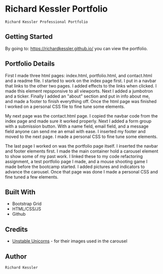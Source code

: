 # Richard Kessler Portfolio
`````
Richard Kessler Professional Portfolio
`````

## Getting Started

By going to: https://richardkessler.github.io/ you can view the portfolio.


## Portfolio Details


First I made three html pages: index.html, portfolio.html, and contact.html and a readme file.  I started to work on the index page first.  I put in a navbar that links to the other two pages.  I added effects to the links when clicked.  I made this element repsponsive to all viewports.  Next I added a jumbotron and a ticker.  Finally I added an "about" section and put in info about me, and made a footer to finish everything off.  Once the html page was finished I worked on a personal CSS file to fine tune some elements.

My next page was the contact.html page.  I copied the navbar code from the index page and made sure it worked properly.  Next I added a form group with a submission button.  With a name field, email field, and a message field anyone can send me an email with ease.  I inserted my footer and moved to the next page.  I made a personal CSS to fine tune some elements.

The last page I worked on was the portfolio page itself.  I inserted the navbar and footer elements first.  I made the main container hold a carousel element to show some of my past work.  I linked these to my code refactoring assignment, a test portfolio page I made, and a mouse shooting game I made before the bootcamp started.  I added pictures and indicators to advance the carousel.  Once that page was done I made a personal CSS and fine tuned a few elements.

## Built With

* Bootstrap Grid
* HTML/CSS/JS
* Github

## Credits

* [Unstable Unicorns](https://www.unstableunicorns.com/pages/here-to-slay-wallpapers) - for their images used in the carousel


## Author 

`````
Richard Kessler
`````


